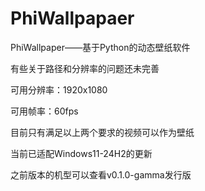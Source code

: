 # PhiWallpapaer
PhiWallpaper——基于Python的动态壁纸软件

有些关于路径和分辨率的问题还未完善

可用分辨率：1920x1080

可用帧率：60fps

目前只有满足以上两个要求的视频可以作为壁纸

当前已适配Windows11-24H2的更新

之前版本的机型可以查看v0.1.0-gamma发行版
